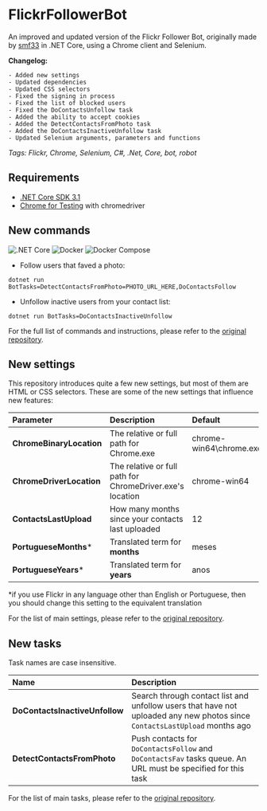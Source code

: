 # FlickrFollowerBot

An improved and updated version of the Flickr Follower Bot, originally made by [smf33](https://github.com/smf33) in .NET Core, using a Chrome client and Selenium.

**Changelog:**
```
- Added new settings
- Updated dependencies
- Updated CSS selectors
- Fixed the signing in process
- Fixed the list of blocked users
- Fixed the DoContactsUnfollow task
- Added the ability to accept cookies
- Added the DetectContactsFromPhoto task
- Added the DoContactsInactiveUnfollow task
- Updated Selenium arguments, parameters and functions
```

*Tags: Flickr, Chrome, Selenium, C#, .Net, Core, bot, robot*

## Requirements

- [.NET Core SDK 3.1](https://dotnet.microsoft.com/download/dotnet-core/3.1)
- [Chrome for Testing](https://googlechromelabs.github.io/chrome-for-testing/#stable) with chromedriver

## New commands

![.NET Core](https://github.com/smf33/FlickrFollowerBot/workflows/.NET%20Core/badge.svg) ![Docker](https://github.com/smf33/FlickrFollowerBot/workflows/Docker/badge.svg) ![Docker Compose](https://github.com/smf33/FlickrFollowerBot/workflows/Docker%20Compose/badge.svg)

- Follow users that faved a photo: 
```
dotnet run BotTasks=DetectContactsFromPhoto=PHOTO_URL_HERE,DoContactsFollow
```
- Unfollow inactive users from your contact list: 
```
dotnet run BotTasks=DoContactsInactiveUnfollow
```
For the full list of commands and instructions, please refer to the [original repository](https://github.com/smf33/FlickrFollowerBot#usage).

## New settings
This repository introduces quite a few new settings, but most of them are HTML or CSS selectors.
These are some of the new settings that influence new features:

| Parameter | Description | Default |
| :-------- | :-------- | :---------- |
| **ChromeBinaryLocation** | The relative or full path for Chrome.exe | chrome-win64\\chrome.exe |
| **ChromeDriverLocation** | The relative or full path for ChromeDriver.exe's location | chrome-win64 |
| **ContactsLastUpload** | How many months since your contacts last uploaded | 12 |
| **PortugueseMonths*** | Translated term for **months** | meses |
| **PortugueseYears*** | Translated term for **years** | anos |

*if you use Flickr in any language other than English or Portuguese, then you should change this setting to the equivalent translation

For the list of main settings, please refer to the [original repository](https://github.com/smf33/FlickrFollowerBot#main-settings).

## New tasks
Task names are case insensitive.  

| Name | Description |
| :--- | :---------- |
| **DoContactsInactiveUnfollow** | Search through contact list and unfollow users that have not uploaded any new photos since `ContactsLastUpload` months ago |
| **DetectContactsFromPhoto** | Push contacts for `DoContactsFollow` and `DoContactsFav` tasks queue. An URL must be specified for this task |

For the list of main tasks, please refer to the [original repository](https://github.com/smf33/FlickrFollowerBot#availeable-taks).

